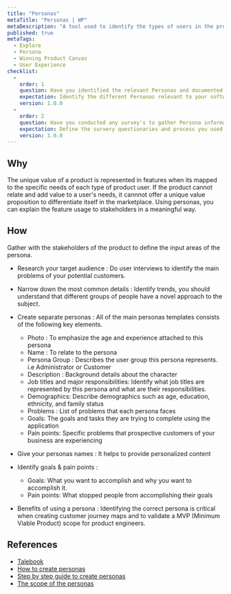 ```yaml
---
title: "Personas"
metaTitle: "Personas | WP"
metaDescription: "A tool used to identify the types of users in the product. The product is designed specifically to target their needs instead of a generic set of users."
published: true
metaTags:
  - Explore
  - Persona
  - Winning Product Canvas
  - User Experience
checklist: 
  -
    order: 1
    question: Have you identified the relevant Personas and documented them for your software product?
    expectation: Identify the different Personas relevant to your software product by analyzing data, conducting interviews & etc and create a document containing all these information in one place.
    version: 1.0.0
  -
    order: 2
    question: Have you conducted any survey's to gather Persona information?
    expectation: Define the survery questionaries and process you used to gather Personas and document them for future reference.
    version: 1.0.0
---
```



## Why

The unique value of a product is represented in features when its mapped to the specific needs of each type of product user. If the product cannot relate and add value to a user's needs, it cannnot offer a unique value proposition to differentiate itself in the marketplace. Using personas, you can explain the feature usage to stakeholders in a meaningful way.

## How

Gather with the stakeholders of the product to define the input areas of the persona. 

- Research your target audience :
  Do user interviews to identify the main problems of your potential customers.

- Narrow down the most common details :
  Identify trends, you should understand that different groups of people have a novel approach to the subject.

- Create separate personas :
  All of the main personas templates consists of the following key elements.
  - Photo : To emphasize the age and experience attached to this persona
  - Name : To relate to the persona
  - Persona Group : Describes the user group this persona represents. i.e Administrator or Customer
  - Description :  Background details about the character
  - Job titles and major responsibilities: Identify what job titles are represented by this persona and what are their responsibilities.
  - Demographics: Describe demographics such as age, education, ethnicity, and family status
  - Problems : List of problems that each persona faces
  - Goals: The goals and tasks they are trying to complete using the application
  - Pain points: Specific problems that prospective customers of your business are experiencing

- Give your personas names :
  It helps to provide personalized content 

- Identify goals & pain points :

  - Goals: What you want to accomplish and why you want to accomplish it.
  - Pain points: What stopped people from accomplishing their goals

- Benefits of using a persona : 
  Identifying the correct persona is critical when creating customer journey maps and to validate a MVP (Minimum Viable Product) scope for product engineers.

## References

- [Talebook](https://talebook.io/)
- [How to create personas](https://uxpressia.com/blog/how-to-create-persona-guide-examples)
- [Step by step guide to create personas](https://uxplanet.org/how-to-create-personas-step-by-step-guide-303d7b0d81b4)
- [The scope of the personas](https://www.nngroup.com/articles/persona-scope/)
